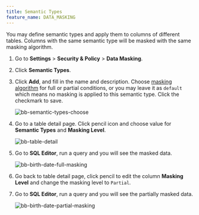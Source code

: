```yaml
---
title: Semantic Types
feature_name: DATA_MASKING
---
```


You may define semantic types and apply them to columns of different tables. Columns with the same semantic type will be masked with the same masking algorithm.

1. Go to **Settings** > **Security & Policy** > **Data Masking**.
2. Click **Semantic Types**.
3. Click **Add**, and fill in the name and description. Choose [masking algorithm](/docs/security/data-masking/masking-algorithm) for full or partial conditions, or you may leave it as `default` which means no masking is applied to this semantic type. Click the checkmark to save.

    ![bb-semantic-types-choose](/content/docs/security/data-masking/bb-semantic-types-choose.webp)

4. Go to a table detail page. Click pencil icon and choose value for **Semantic Types** and **Masking Level**.

    ![bb-table-detail](/content/docs/security/data-masking/bb-table-detail.webp)

5. Go to **SQL Editor**, run a query and you will see the masked data.

    ![bb-birth-date-full-masking](/content/docs/security/data-masking/bb-birth-date-full-masking.webp)

6. Go back to table detail page, click pencil to edit the column **Masking Level** and change the masking level to `Partial`.

7. Go to **SQL Editor**, run a query and you will see the partially masked data.

    ![bb-birth-date-partial-masking](/content/docs/security/data-masking/bb-birth-date-partial-masking.webp)